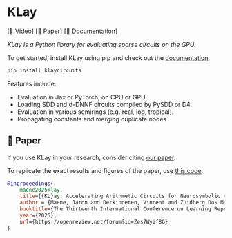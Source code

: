 # KLay

[[🎥 Video](https://www.youtube.com/watch?v=ZCpDenbGoJ4)] [[📃 Paper](https://openreview.net/pdf?id=Zes7Wyif8G)] [[📖 Documentation](https://klaycircuits.readthedocs.io/en/latest/)]

_KLay is a Python library for evaluating sparse circuits on the GPU._

To get started, install KLay using pip and check out the [documentation](https://klaycircuits.readthedocs.io/en/latest/).

```bash
pip install klaycircuits
```

Features include:
- Evaluation in Jax or PyTorch, on CPU or GPU.
- Loading SDD and d-DNNF circuits compiled by PySDD or D4.
- Evaluation in various semirings (e.g. real, log, tropical).
- Propagating constants and merging duplicate nodes.


## 📃 Paper

If you use KLay in your research, consider citing [our paper](https://openreview.net/pdf?id=Zes7Wyif8G).

To replicate the exact results and figures of the paper, use [this code](https://github.com/ML-KULeuven/klay/tree/d3b81491c34603ba9271d25af7c789d3ba368ede).

```bibtex
@inproceedings{
    maene2025klay,
    title={{KL}ay: Accelerating Arithmetic Circuits for Neurosymbolic {AI}},
    author = {Maene, Jaron and Derkinderen, Vincent and Zuidberg Dos Martires, Pedro},
    booktitle={The Thirteenth International Conference on Learning Representations},
    year={2025},
    url={https://openreview.net/forum?id=Zes7Wyif8G}
}
```
